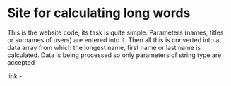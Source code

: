 # Site for calculating long words
This is the website code, its task is quite simple. Parameters (names, titles or surnames of users) are entered into it. Then all this is converted into a data array from which the longest name, first name or last name is calculated. Data is being processed so only parameters of string type are accepted

link - 
